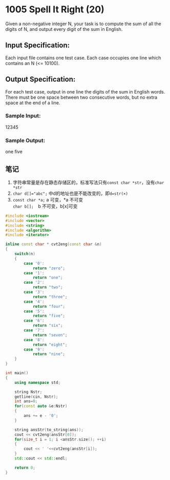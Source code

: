 # 1005 Spell It Right (20)
Given a non-negative integer N, your task is to compute the sum of all the digits of N, and output every digit of the sum in English.
## Input Specification:
Each input file contains one test case. Each case occupies one line which contains an N (<= 10100).
## Output Specification:
For each test case, output in one line the digits of the sum in English words. There must be one space between two consecutive words, but no extra space at the end of a line.
### Sample Input:
12345
### Sample Output:
one five
## 笔记
1. 字符串常量是存在静态存储区的，标准写法只有`const char *str`，没有`char *str`
2. `char d[]="abc";` 中d的地址也是不能改变的，即`d=str(×)`
3. `const char *a;` a 可变，*a 不可变  
`char b[];`　b 不可变，b[x]可变

``` cpp
#include <iostream>
#include <vector>
#include <string>
#include <algorithm>
#include <iterator>

inline const char * cvt2eng(const char &n)
{
    switch(n)
    {
        case '0':
            return "zero";
        case '1':
            return "one";
        case '2':
            return "two";
        case '3':
            return "three";
        case '4':
            return "four";
        case '5':
            return "five";
        case '6':
            return "six";
        case '7':
            return "seven";
        case '8':
            return "eight";
        case '9':
            return "nine";
    }
}

int main()
{
    using namespace std;

    string Nstr;
    getline(cin, Nstr);
    int ans=0;
    for(const auto &e:Nstr)
    {
        ans += e - '0';
    }

    string ansStr(to_string(ans));
    cout << cvt2eng(ansStr[0]);
    for(size_t i = 1; i <ansStr.size(); ++i)
    {
        cout << ' '<<cvt2eng(ansStr[i]);
    }
    std::cout << std::endl;

    return 0;
}
```
